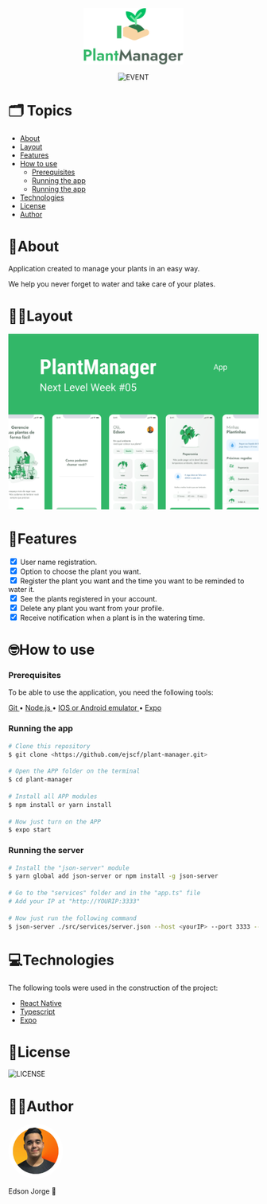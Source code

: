 <div align="center">
  <img src="./.github/assets/logo.png" width="200px" />

  ![EVENT](https://img.shields.io/static/v1?label=EVENT&message=NLW5&color=32b768&logo=rocket-chat)
</div>

  # 🗂️ Topics
   * <a href="#About"> About</a>
   * <a href="#Layout"> Layout</a>
   * <a href="#Features"> Features</a>
   * <a href="#How-to-use"> How to use</a>
      * <a href="#Prerequisites"> Prerequisites</a>
      * <a href="#Running-the-app"> Running the app</a>
      * <a href="#Running-the-server"> Running the app</a>
   * <a href="#Technologies"> Technologies</a>
   * <a href="#License"> License</a>
   * <a href="#Author"> Author</a>

  <h1 id="About">🌱About</h1>
  <p>Application created to manage your plants in an easy way. </p>
  <p>We help you never forget to water and take care of your plates.</p>

  <h1 id="Layout">💅🏻Layout</h1>
  <img src="./.github/assets/PlantManager.png"/>

  <h1 id="Features">📌Features</h1>
  <input id="check-one" type="checkbox" checked/>
  <label for="check-one">User name registration.</label>
  <br />
  <input id="check-two" type="checkbox" checked/>
  <label for="check-two">Option to choose the plant you want.</label>
  <br />
  <input id="check-three" type="checkbox" checked/>
  <label for="check-three">Register the plant you want and the time you want to be reminded to water it.</label>
  <br />
  <input id="check-four" type="checkbox" checked/>
  <label for="check-four">See the plants registered in your account.</label>
  <br />
  <input id="check-five" type="checkbox" checked/>
  <label for="check-five">Delete any plant you want from your profile.</label>
  <br />
  <input id="check-six" type="checkbox" checked/>
  <label for="check-six">Receive notification when a plant is in the watering time.</label>

  <h1 id="How-to-use">🤓How to use</h1>

  <h3 id="Prerequisites">Prerequisites</h3>

  <p>To be able to use the application, you need the following tools: </p>
  <a href="https://git-scm.com"> Git </a> •
  <a href="https://nodejs.org/en/"> Node.js </a> •
  <a href="https://www.oficinadanet.com.br/artigo/mobile/simuladores-e-emuladores-opcao-para-o-desenvolvimento-mobile"> IOS or Android emulator </a> •
  <a href="https://expo.io"> Expo </a>

  <h3 id="Running-the-app">Running the app</h3>

  ```bash
  # Clone this repository
  $ git clone <https://github.com/ejscf/plant-manager.git>

  # Open the APP folder on the terminal
  $ cd plant-manager

  # Install all APP modules
  $ npm install or yarn install

  # Now just turn on the APP
  $ expo start
  ```

  <h3 id="Running-the-server">Running the server</h3>

  ```bash
  # Install the "json-server" module
  $ yarn global add json-server or npm install -g json-server

  # Go to the "services" folder and in the "app.ts" file
  # Add your IP at "http://YOURIP:3333"

  # Now just run the following command
  $ json-server ./src/services/server.json --host <yourIP> --port 3333 --delay 700
  ```

  <h1 id="Technologies">💻Technologies</h1>

  <p>The following tools were used in the construction of the project:</p>

  - <a href="https://reactnative.dev/">React Native</a>
  - <a href="https://www.typescriptlang.org/">Typescript</a>
  - <a href="https://expo.io">Expo</a>

  <h1 id="License">📜License</h1>

  ![LICENSE](https://img.shields.io/static/v1?label=LICENSE&message=MIT&color=32b768&logo=rocket-chat)
    
  <h1 id="Author">✍🏻Author</h1>
  <img src="./.github/assets/edson-photo.png" width="110px"/>
  <p>Edson Jorge 🦔</p>